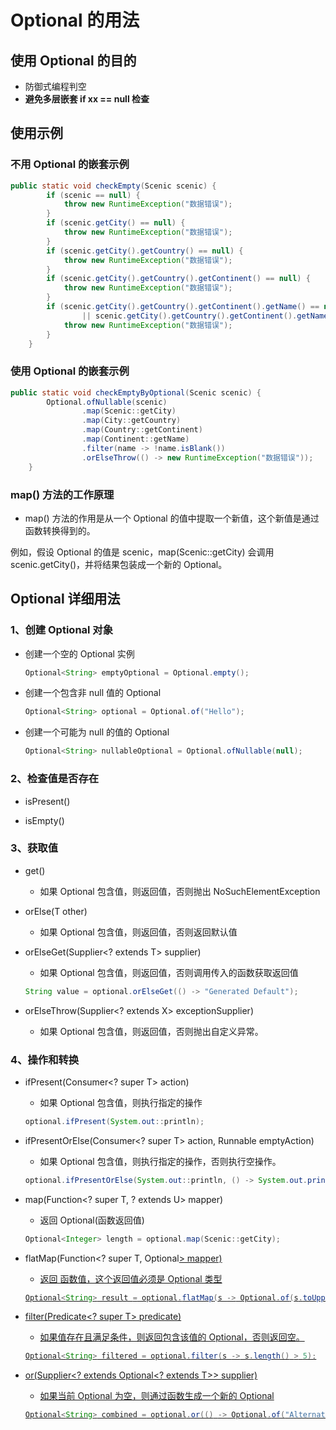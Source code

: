 # Optional 的用法

## 使用 Optional 的目的

- 防御式编程判空
- **避免多层嵌套 if xx == null 检查**

## 使用示例

### 不用 Optional 的嵌套示例

```java
public static void checkEmpty(Scenic scenic) {
        if (scenic == null) {
            throw new RuntimeException("数据错误");
        }
        if (scenic.getCity() == null) {
            throw new RuntimeException("数据错误");
        }
        if (scenic.getCity().getCountry() == null) {
            throw new RuntimeException("数据错误");
        }
        if (scenic.getCity().getCountry().getContinent() == null) {
            throw new RuntimeException("数据错误");
        }
        if (scenic.getCity().getCountry().getContinent().getName() == null
                || scenic.getCity().getCountry().getContinent().getName().isBlank()) {
            throw new RuntimeException("数据错误");
        }
    }
```

### 使用 Optional 的嵌套示例

```java
public static void checkEmptyByOptional(Scenic scenic) {
        Optional.ofNullable(scenic)
                .map(Scenic::getCity)
                .map(City::getCountry)
                .map(Country::getContinent)
                .map(Continent::getName)
                .filter(name -> !name.isBlank())
                .orElseThrow(() -> new RuntimeException("数据错误"));
    }
```

### map() 方法的工作原理

- map() 方法的作用是从一个 Optional<T> 的值中提取一个新值，这个新值是通过函数转换得到的。

例如，假设 Optional<Scenic> 的值是 scenic，map(Scenic::getCity) 会调用 scenic.getCity()，并将结果包装成一个新的 Optional<City>。

## Optional 详细用法

### 1、创建 Optional 对象

- 创建一个空的 Optional 实例

  ```java
  Optional<String> emptyOptional = Optional.empty();
  ```

- 创建一个包含非 null 值的 Optional

  ```java
  Optional<String> optional = Optional.of("Hello");
  ```

- 创建一个可能为 null 的值的 Optional

  ```java
  Optional<String> nullableOptional = Optional.ofNullable(null);
  ```

### 2、检查值是否存在

- isPresent()

- isEmpty()

### 3、获取值

- get()

  - 如果 Optional 包含值，则返回值，否则抛出 NoSuchElementException

- orElse(T other)

  - 如果 Optional 包含值，则返回值，否则返回默认值

- orElseGet(Supplier<? extends T> supplier)

  - 如果 Optional 包含值，则返回值，否则调用传入的函数获取返回值

  ```java
  String value = optional.orElseGet(() -> "Generated Default");
  ```

- orElseThrow(Supplier<? extends X> exceptionSupplier)
  - 如果 Optional 包含值，则返回值，否则抛出自定义异常。

### 4、操作和转换

- ifPresent(Consumer<? super T> action)

  - 如果 Optional 包含值，则执行指定的操作

  ```java
  optional.ifPresent(System.out::println);
  ```

- ifPresentOrElse(Consumer<? super T> action, Runnable emptyAction)

  - 如果 Optional 包含值，则执行指定的操作，否则执行空操作。

  ```java
  optional.ifPresentOrElse(System.out::println, () -> System.out.println("No value present"));
  ```

- map(Function<? super T, ? extends U> mapper)

  - 返回 Optional(函数返回值)

  ```java
  Optional<Integer> length = optional.map(Scenic::getCity);
  ```

- flatMap(Function<? super T, Optional<U>> mapper)

  - 返回 函数值，这个返回值必须是 Optional 类型

  ```java
  Optional<String> result = optional.flatMap(s -> Optional.of(s.toUpperCase()));
  ```

- filter(Predicate<? super T> predicate)
  - 如果值存在且满足条件，则返回包含该值的 Optional，否则返回空。
  ```java
  Optional<String> filtered = optional.filter(s -> s.length() > 5);
  ```
- or(Supplier<? extends Optional<? extends T>> supplier)
  - 如果当前 Optional 为空，则通过函数生成一个新的 Optional
  ```java
  Optional<String> combined = optional.or(() -> Optional.of("Alternative"));
  ```
